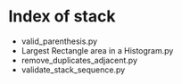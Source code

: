 # Index of stack

* valid_parenthesis.py
* Largest Rectangle area in a Histogram.py
* remove_duplicates_adjacent.py
* validate_stack_sequence.py
